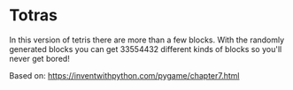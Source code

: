 # Totras
In this version of tetris there are more than a few blocks.
With the randomly generated blocks you can get 33554432 different kinds of blocks so you'll never get bored!

Based on: https://inventwithpython.com/pygame/chapter7.html
